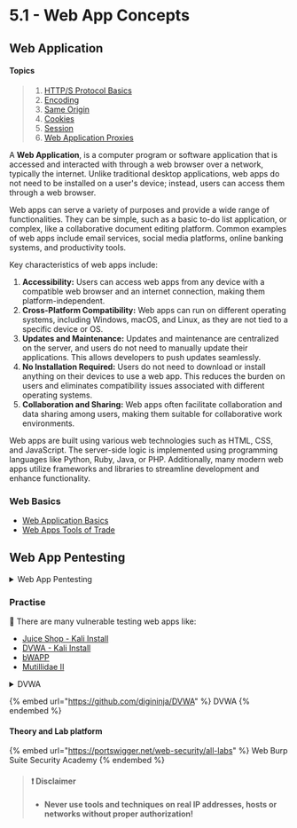 # 5.1 - Web App Concepts

## Web Application

#### Topics

> 1. [HTTP/S Protocol Basics](broken-reference)
> 2. [Encoding](broken-reference)
> 3. [Same Origin](broken-reference)
> 4. [Cookies](broken-reference)
> 5. [Session](broken-reference)
> 6. [Web Application Proxies](broken-reference)

A **Web Application**, is a computer program or software application that is accessed and interacted with through a web browser over a network, typically the internet. Unlike traditional desktop applications, web apps do not need to be installed on a user's device; instead, users can access them through a web browser.

Web apps can serve a variety of purposes and provide a wide range of functionalities. They can be simple, such as a basic to-do list application, or complex, like a collaborative document editing platform. Common examples of web apps include email services, social media platforms, online banking systems, and productivity tools.

Key characteristics of web apps include:

1. **Accessibility:** Users can access web apps from any device with a compatible web browser and an internet connection, making them platform-independent.
2. **Cross-Platform Compatibility:** Web apps can run on different operating systems, including Windows, macOS, and Linux, as they are not tied to a specific device or OS.
3. **Updates and Maintenance:** Updates and maintenance are centralized on the server, and users do not need to manually update their applications. This allows developers to push updates seamlessly.
4. **No Installation Required:** Users do not need to download or install anything on their devices to use a web app. This reduces the burden on users and eliminates compatibility issues associated with different operating systems.
5. **Collaboration and Sharing:** Web apps often facilitate collaboration and data sharing among users, making them suitable for collaborative work environments.

Web apps are built using various web technologies such as HTML, CSS, and JavaScript. The server-side logic is implemented using programming languages like Python, Ruby, Java, or PHP. Additionally, many modern web apps utilize frameworks and libraries to streamline development and enhance functionality.

### Web Basics

* ​[Web Application Basics](https://attackdefense.com/listing?labtype=webapp-web-app-basics\&subtype=webapp-web-app-basics-getting-started)​
* ​[Web Apps Tools of Trade](https://attackdefense.com/listing?labtype=webapp-tools-of-trade\&subtype=webapp-tools-of-trade-getting-started)

## **Web App Pentesting**

<details>

<summary>Web App Pentesting</summary>

**Web App Pentesting** is a method of evaluating the security of a web application by simulating a cyberattack. The goal of such testing is to identify vulnerabilities and weaknesses within the application that malicious hackers could exploit. By conducting these tests, organizations can proactively strengthen their web applications' security and protect sensitive data.

Key aspects of web application penetration testing include:

1. **Identifying Vulnerabilities:** Penetration testers aim to discover security vulnerabilities, such as code flaws, misconfigurations, and design weaknesses that could be exploited by attackers. Common vulnerabilities include SQL injection, cross-site scripting (XSS), cross-site request forgery (CSRF), and insecure authentication methods.
2. **Mimicking Real Attacks:** Testers simulate real-world attack scenarios to determine how an attacker might compromise the application. This might involve attempting to gain unauthorized access, execute code, or extract sensitive data from the application.
3. **Manual and Automated Testing:** A combination of manual testing by skilled security professionals and automated tools is typically used. Manual testing allows for more comprehensive exploration, while automated tools can efficiently scan for common vulnerabilities.
4. **Exploitation and Verification:** If a vulnerability is identified, the tester may attempt to exploit it to demonstrate its real-world impact. This often involves attempting to escalate privileges or access sensitive data. The success of the exploitation helps confirm the vulnerability's severity.
5. **Reporting:** The results of the penetration test are documented in a comprehensive report, including the identified vulnerabilities, their severity, and recommendations for remediation. This report serves as a roadmap for addressing security issues.
6. **Remediation:** After vulnerabilities are identified, the development and security teams work together to address and fix the issues. This may involve patching code, changing configurations, or implementing new security measures.
7. **Ongoing Testing:** Web application penetration testing is not a one-time effort. Regular testing, especially after significant changes to the application, is crucial to maintaining a strong security posture.

The objectives of web application penetration testing are to:

* Uncover and fix security vulnerabilities before malicious attackers can exploit them.
* Ensure compliance with industry standards and regulations.
* Increase the overall security and trustworthiness of the web application.
* Safeguard sensitive data, user accounts, and user privacy.
* Minimize the risk of security breaches and data leaks.

</details>

### Practise

🔬 There are many vulnerable testing web apps like:

* ​[Juice Shop - Kali Install](https://www.kali.org/tools/juice-shop/)​
* ​[DVWA - Kali Install](https://www.kali.org/tools/dvwa/)​
* ​[bWAPP](http://www.itsecgames.com/)​
* ​[Mutillidae II](https://github.com/webpwnized/mutillidae)

<details>

<summary>DVWA</summary>

**The Damn Vulnerable Web Application (DVWA)** is a web application built with PHP and MySQL intentionally designed to be susceptible to security vulnerabilities. Its primary purpose is to serve as a resource for security professionals to assess their skills and tools within a legal context. Additionally, it aids web developers in gaining a deeper understanding of the processes involved in securing web applications and facilitates learning about web application security for both students and teachers in a controlled classroom setting.

DVWA is designed to provide a platform for practicing various common web vulnerabilities at different difficulty levels, all presented through a simple and user-friendly interface. It's important to note that there are deliberate both documented and undocumented vulnerabilities within the software, encouraging users to explore and identify as many issues as possible.

</details>

{% embed url="https://github.com/digininja/DVWA" %}
DVWA
{% endembed %}

#### Theory and Lab platform

{% embed url="https://portswigger.net/web-security/all-labs" %}
Web Burp Suite Security Academy
{% endembed %}

> #### ❗ Disclaimer
>
> * **Never use tools and techniques on real IP addresses, hosts or networks without proper authorization!**
